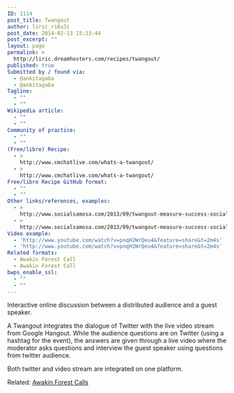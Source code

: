 ```yaml
---
ID: 1114
post_title: Twangout
author: liric_ri6u3i
post_date: 2014-02-13 15:23:44
post_excerpt: ""
layout: page
permalink: >
  http://liric.dreamhosters.com/recipes/twangout/
published: true
Submitted by / found via:
  - @ankitagaba
  - @ankitagaba
Tagline:
  - ""
  - ""
Wikipedia article:
  - ""
  - ""
Community of practice:
  - ""
  - ""
(Free/libre) Recipe:
  - >
    http://www.cmchatlive.com/whats-a-twangout/
  - >
    http://www.cmchatlive.com/whats-a-twangout/
Free/libre Recipe GitHub format:
  - ""
  - ""
Other links/references, examples:
  - >
    http://www.socialsamosa.com/2013/09/twangout-measure-success-social-media-activities-manu-prasad/
  - >
    http://www.socialsamosa.com/2013/09/twangout-measure-success-social-media-activities-manu-prasad/
Video example:
  - 'http://www.youtube.com/watch?v=pnqH2WrQeu4&feature=share&t=2m4s'
  - 'http://www.youtube.com/watch?v=pnqH2WrQeu4&feature=share&t=2m4s'
Related formats:
  - Awakin Forest Call
  - Awakin Forest Call
bwps_enable_ssl:
  - ""
  - ""
---
```

Interactive online discussion between a distributed audience and a guest speaker.

A Twangout integrates the dialogue of Twitter with the live video stream from Google Hangout. While the audience questions are on Twitter (using a hashtag for the event), the answers are given through a live video where the moderator asks questions and interview the guest speaker using questions from twitter audience.

Both twitter and video stream are integrated on one platform.

Related: <a title="Awakin Forest Calls" href="http://www.co-creative-recipes.cc/recipes/awakin-forest-calls/">Awakin Forest Calls</a>